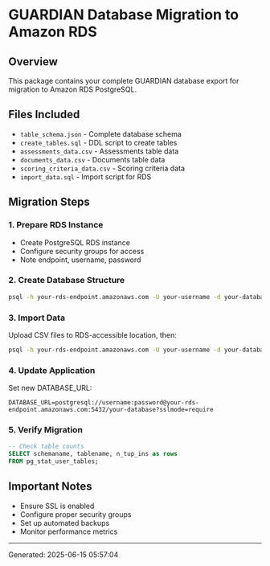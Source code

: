 # GUARDIAN Database Migration to Amazon RDS

## Overview
This package contains your complete GUARDIAN database export for migration to Amazon RDS PostgreSQL.

## Files Included
- `table_schema.json` - Complete database schema
- `create_tables.sql` - DDL script to create tables
- `assessments_data.csv` - Assessments table data
- `documents_data.csv` - Documents table data  
- `scoring_criteria_data.csv` - Scoring criteria data
- `import_data.sql` - Import script for RDS

## Migration Steps

### 1. Prepare RDS Instance
- Create PostgreSQL RDS instance
- Configure security groups for access
- Note endpoint, username, password

### 2. Create Database Structure
```bash
psql -h your-rds-endpoint.amazonaws.com -U your-username -d your-database -f create_tables.sql
```

### 3. Import Data
Upload CSV files to RDS-accessible location, then:
```bash
psql -h your-rds-endpoint.amazonaws.com -U your-username -d your-database -f import_data.sql
```

### 4. Update Application
Set new DATABASE_URL:
```
DATABASE_URL=postgresql://username:password@your-rds-endpoint.amazonaws.com:5432/your-database?sslmode=require
```

### 5. Verify Migration
```sql
-- Check table counts
SELECT schemaname, tablename, n_tup_ins as rows
FROM pg_stat_user_tables;
```

## Important Notes
- Ensure SSL is enabled
- Configure proper security groups
- Set up automated backups
- Monitor performance metrics

---
Generated: 2025-06-15 05:57:04
